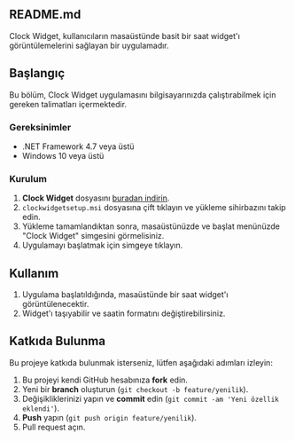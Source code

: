 ## README.md

Clock Widget, kullanıcıların masaüstünde basit bir saat widget'ı görüntülemelerini sağlayan bir uygulamadır.

## Başlangıç

Bu bölüm, Clock Widget uygulamasını bilgisayarınızda çalıştırabilmek için gereken talimatları içermektedir.

### Gereksinimler

- .NET Framework 4.7 veya üstü
- Windows 10 veya üstü

### Kurulum

1. **Clock Widget** dosyasını [buradan indirin](https://github.com/Clock-Widget/Clock-Widget/releases). 
2. `clockwidgetsetup.msi` dosyasına çift tıklayın ve yükleme sihirbazını takip edin.
3. Yükleme tamamlandıktan sonra, masaüstünüzde ve başlat menünüzde "Clock Widget" simgesini görmelisiniz.
4. Uygulamayı başlatmak için simgeye tıklayın.

## Kullanım

1. Uygulama başlatıldığında, masaüstünde bir saat widget'ı görüntülenecektir.
2. Widget'ı taşıyabilir ve saatin formatını değiştirebilirsiniz.

## Katkıda Bulunma

Bu projeye katkıda bulunmak isterseniz, lütfen aşağıdaki adımları izleyin:

1. Bu projeyi kendi GitHub hesabınıza **fork** edin.
2. Yeni bir **branch** oluşturun (`git checkout -b feature/yenilik`).
3. Değişikliklerinizi yapın ve **commit** edin (`git commit -am 'Yeni özellik eklendi'`).
4. **Push** yapın (`git push origin feature/yenilik`).
5. Pull request açın.
